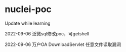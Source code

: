 # nuclei-poc
Update while learning

2022-09-06 泛微sql修改poc，可getshell

2022-09-06 万户OA DownloadServlet 任意文件读取漏洞
